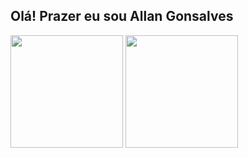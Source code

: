 ## Olá! Prazer eu sou Allan Gonsalves


<div>
  <img height = "180em" src="https://github-readme-stats.vercel.app/api?username=Allan1503&show_icons=true&theme=radical">
  <img height = "180em" src="(https://github-readme-stats.vercel.app/api/top-langs/?username=Allan1503&layout=compact&theme=radical">
</div>
                                     
